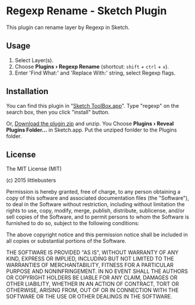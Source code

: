 # Regexp Rename - Sketch Plugin

This plugin can rename layer by Regexp in Sketch.

## Usage

1. Select Layer(s).
1. Choose **Plugins › Regexp Rename** (shortcut: `shift` + `ctrl` + `x`).
1. Enter 'Find What:' and 'Replace With:' string, select Regexp flags.

## Installation

You can find this plugin in "[Sketch ToolBox.app](http://sketchtoolbox.com/)". Type "regexp" on the search box, then you click "install" button.

Or, [Download the plugin zip](https://github.com/littlebusters/Regexp-Rename/archive/master.zip) and unzip. You Choose **Plugins › Reveal Plugins Folder...** in Sketch.app. Put the unziped fonlder to the Plugins folder. 

## License

The MIT License (MIT)

(c) 2015 littlebusters

Permission is hereby granted, free of charge, to any person obtaining a copy
of this software and associated documentation files (the "Software"), to deal
in the Software without restriction, including without limitation the rights
to use, copy, modify, merge, publish, distribute, sublicense, and/or sell
copies of the Software, and to permit persons to whom the Software is
furnished to do so, subject to the following conditions:

The above copyright notice and this permission notice shall be included in all
copies or substantial portions of the Software.

THE SOFTWARE IS PROVIDED "AS IS", WITHOUT WARRANTY OF ANY KIND, EXPRESS OR
IMPLIED, INCLUDING BUT NOT LIMITED TO THE WARRANTIES OF MERCHANTABILITY,
FITNESS FOR A PARTICULAR PURPOSE AND NONINFRINGEMENT. IN NO EVENT SHALL THE
AUTHORS OR COPYRIGHT HOLDERS BE LIABLE FOR ANY CLAIM, DAMAGES OR OTHER
LIABILITY, WHETHER IN AN ACTION OF CONTRACT, TORT OR OTHERWISE, ARISING FROM,
OUT OF OR IN CONNECTION WITH THE SOFTWARE OR THE USE OR OTHER DEALINGS IN THE
SOFTWARE.
